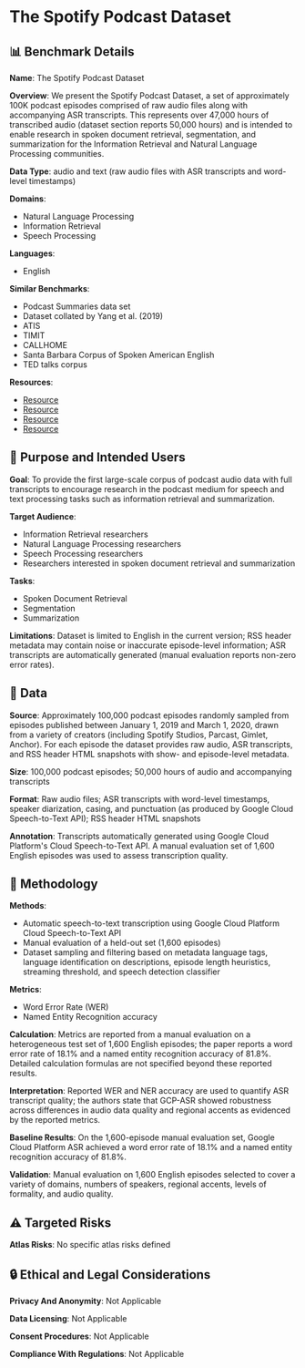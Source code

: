 # The Spotify Podcast Dataset

## 📊 Benchmark Details

**Name**: The Spotify Podcast Dataset

**Overview**: We present the Spotify Podcast Dataset, a set of approximately 100K podcast episodes comprised of raw audio files along with accompanying ASR transcripts. This represents over 47,000 hours of transcribed audio (dataset section reports 50,000 hours) and is intended to enable research in spoken document retrieval, segmentation, and summarization for the Information Retrieval and Natural Language Processing communities.

**Data Type**: audio and text (raw audio files with ASR transcripts and word-level timestamps)

**Domains**:
- Natural Language Processing
- Information Retrieval
- Speech Processing

**Languages**:
- English

**Similar Benchmarks**:
- Podcast Summaries data set
- Dataset collated by Yang et al. (2019)
- ATIS
- TIMIT
- CALLHOME
- Santa Barbara Corpus of Spoken American English
- TED talks corpus

**Resources**:
- [Resource](https://trec.nist.gov/pubs/call2020.html)
- [Resource](https://pypi.org/project/langid/)
- [Resource](https://cloud.google.com/speech-to-text/docs/video-model)
- [Resource](https://www.aclweb.org/anthology/2020.coling-main.519)

## 🎯 Purpose and Intended Users

**Goal**: To provide the first large-scale corpus of podcast audio data with full transcripts to encourage research in the podcast medium for speech and text processing tasks such as information retrieval and summarization.

**Target Audience**:
- Information Retrieval researchers
- Natural Language Processing researchers
- Speech Processing researchers
- Researchers interested in spoken document retrieval and summarization

**Tasks**:
- Spoken Document Retrieval
- Segmentation
- Summarization

**Limitations**: Dataset is limited to English in the current version; RSS header metadata may contain noise or inaccurate episode-level information; ASR transcripts are automatically generated (manual evaluation reports non-zero error rates).

## 💾 Data

**Source**: Approximately 100,000 podcast episodes randomly sampled from episodes published between January 1, 2019 and March 1, 2020, drawn from a variety of creators (including Spotify Studios, Parcast, Gimlet, Anchor). For each episode the dataset provides raw audio, ASR transcripts, and RSS header HTML snapshots with show- and episode-level metadata.

**Size**: 100,000 podcast episodes; 50,000 hours of audio and accompanying transcripts

**Format**: Raw audio files; ASR transcripts with word-level timestamps, speaker diarization, casing, and punctuation (as produced by Google Cloud Speech-to-Text API); RSS header HTML snapshots

**Annotation**: Transcripts automatically generated using Google Cloud Platform's Cloud Speech-to-Text API. A manual evaluation set of 1,600 English episodes was used to assess transcription quality.

## 🔬 Methodology

**Methods**:
- Automatic speech-to-text transcription using Google Cloud Platform Cloud Speech-to-Text API
- Manual evaluation of a held-out set (1,600 episodes)
- Dataset sampling and filtering based on metadata language tags, language identification on descriptions, episode length heuristics, streaming threshold, and speech detection classifier

**Metrics**:
- Word Error Rate (WER)
- Named Entity Recognition accuracy

**Calculation**: Metrics are reported from a manual evaluation on a heterogeneous test set of 1,600 English episodes; the paper reports a word error rate of 18.1% and a named entity recognition accuracy of 81.8%. Detailed calculation formulas are not specified beyond these reported results.

**Interpretation**: Reported WER and NER accuracy are used to quantify ASR transcript quality; the authors state that GCP-ASR showed robustness across differences in audio data quality and regional accents as evidenced by the reported metrics.

**Baseline Results**: On the 1,600-episode manual evaluation set, Google Cloud Platform ASR achieved a word error rate of 18.1% and a named entity recognition accuracy of 81.8%.

**Validation**: Manual evaluation on 1,600 English episodes selected to cover a variety of domains, numbers of speakers, regional accents, levels of formality, and audio quality.

## ⚠️ Targeted Risks

**Atlas Risks**:
No specific atlas risks defined

## 🔒 Ethical and Legal Considerations

**Privacy And Anonymity**: Not Applicable

**Data Licensing**: Not Applicable

**Consent Procedures**: Not Applicable

**Compliance With Regulations**: Not Applicable
